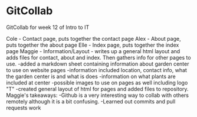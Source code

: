 # GitCollab
GitCollab for week 12 of Intro to IT

Cole - Contact page, puts together the contact page
Alex - About page, puts together the about page
Elle - Index page, puts together the index page
Maggie - Information/Layout - writes up a general html layout and adds files for contact, about and index. Then gathers info for other pages to use. 
    -added a markdown sheet containing information about garden center to use on website pages
        -information included location, contact info, what the garden center is and what is does
        -information on what plants are included at center
        -possible images to use on pages as well including logo "T"
    -created general layout of html for pages and added files to repository. 
            Maggie's takeaways:
                -Github is a very interesting way to collab with others remotely although it is a bit confusing. 
                -Learned out commits and pull requests work
